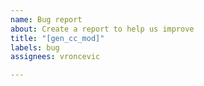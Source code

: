 ```yaml
---
name: Bug report
about: Create a report to help us improve
title: "[gen_cc_mod]"
labels: bug
assignees: vroncevic

---
```



